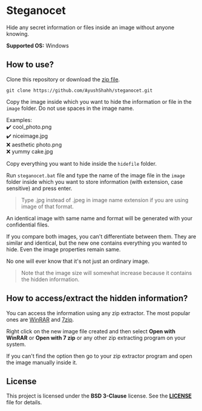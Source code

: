 # Steganocet
Hide any secret information or files inside an image without anyone knowing.

**Supported OS:** Windows

## How to use?
Clone this repository or download the [zip file](https://github.com/AyushShahh/steganocet/archive/refs/heads/main.zip).

```
git clone https://github.com/AyushShahh/steganocet.git
```

Copy the image inside which you want to hide the information or file in the `image` folder.
Do not use spaces in the image name.

Examples:<br>
:heavy_check_mark: cool_photo.png<br>
:heavy_check_mark: niceimage.jpg<br>
:x: aesthetic photo.png<br>
:x: yummy cake.jpg<br>

Copy everything you want to hide inside the `hidefile` folder.

Run `steganocet.bat` file and type the name of the image file in the `image` folder inside which you want to store information (with extension, case sensitive) and press enter.
>Type .jpg instead of .jpeg in image name extension if you are using image of that format.

An identical image with same name and format will be generated with your confidential files.

If you compare both images, you can't differentiate between them. They are similar and identical, but the new one contains everything you wanted to hide. Even the image properties remain same.

No one will ever know that it's not just an ordinary image.
> Note that the image size will somewhat increase because it contains the hidden information.

## How to access/extract the hidden information?
You can access the information using any zip extractor. The most popular ones are [WinRAR](https://www.win-rar.com/) and [7zip](https://www.7-zip.org/).

Right click on the new image file created and then select **Open with WinRAR** or **Open with 7 zip** or any other zip extracting program on your system.

If you can't find the option then go to your zip extractor program and open the image manually inside it.

## License
This project is licensed under the **BSD 3-Clause** license. See the **[LICENSE](https://github.com/AyushShahh/steganocet/blob/main/LICENSE)** file for details.
